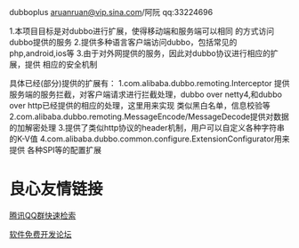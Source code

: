 dubboplus 
aruanruan@vip.sina.com/阿阮
qq:33224696

1.本项目目标是对dubbo进行扩展，使得移动端和服务端可以相同
的方式访问dubbo提供的服务
2.提供多种语言客户端访问dubbo，包括常见的php,android,ios等
3.由于对外网提供的服务，因此对dubbo协议进行相应的扩展，提供
相应的安全机制

具体已经(部分)提供的扩展有：
1.com.alibaba.dubbo.remoting.Interceptor
提供服务端的服务拦截，对客户端请求进行拦截处理，dubbo over netty4,和dubbo over http已经提供的相应的处理，这里用来实现
类似黑白名单，信息校验等
2.com.alibaba.dubbo.remoting.MessageEncode/MessageDecode提供对数据
的加解密处理
3.提供了类似http协议的header机制，用户可以自定义各种字符串的K-V值
4.com.alibaba.dubbo.common.configure.ExtensionConfigurator用来提供
各种SPI等的配置扩展

 # 良心友情链接

[腾讯QQ群快速检索](http://u.720life.cn/s/8cf73f7c)

[软件免费开发论坛](http://u.720life.cn/s/bbb01dc0)